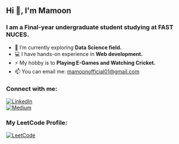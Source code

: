 <h2>Hi 👋, I'm Mamoon</h2>
<h3>I am a Final-year undergraduate student studying at FAST NUCES.</h4>

- 🌱 I’m currently exploring **Data Science field.**
- 💻 I have hands-on experience in **Web development.**
- ⚡ My hobby is to **Playing E-Games and Watching Cricket.**
- 📫 You can email me: mamoonofficial01@gmail.com
  
### Connect with me:

[![LinkedIn](https://img.shields.io/badge/linkedin-%230077B5.svg?style=for-the-badge&logo=linkedin&logoColor=white)](https://www.linkedin.com/in/mamoon--khan/)  
[![Medium](https://img.shields.io/badge/Medium-%2312100E.svg?style=for-the-badge&logo=Medium&logoColor=white)](https://medium.com/@moonsocial15)

### My LeetCode Profile:

[![LeetCode](https://img.shields.io/badge/-LeetCode-FFA116?style=for-the-badge&logo=LeetCode&logoColor=black)](https://leetcode.com/mamoon___khan/)
